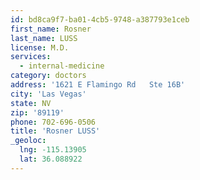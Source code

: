 ```yaml
---
id: bd8ca9f7-ba01-4cb5-9748-a387793e1ceb
first_name: Rosner
last_name: LUSS
license: M.D.
services:
  - internal-medicine
category: doctors
address: '1621 E Flamingo Rd   Ste 16B'
city: 'Las Vegas'
state: NV
zip: '89119'
phone: 702-696-0506
title: 'Rosner LUSS'
_geoloc:
  lng: -115.13905
  lat: 36.088922
---
```

